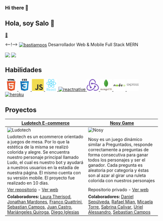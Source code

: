 ### Hi there 👋

<!--
**salosmc/salosmc** is a ✨ _special_ ✨ repository because its `README.md` (this file) appears on your GitHub profile.

Here are some ideas to get you started:

- 🔭 I’m currently working on ...
- 🌱 I’m currently learning ...
- 👯 I’m looking to collaborate on ...
- 🤔 I’m looking for help with ...
- 💬 Ask me about ...
- 📫 How to reach me: ...
- 😄 Pronouns: ...
- ⚡ Fun fact: ...
-->

## Hola, soy Salo 👋 
<a href="mailto:salo_smc@hotmail.com" target="blank"><p>💌</p></a>

<--!-->
<a href="https://linkedin.com/in/bastiampos" target="blank"><img align="center" src="https://raw.githubusercontent.com/rahuldkjain/github-profile-readme-generator/master/src/images/icons/Social/linked-in-alt.svg" alt="bastiampos" height="20" width="25" /></a>
Desarrollador Web & Mobile Full Stack MERN

<div>
  <img height="150em" align="center" src="https://github-readme-stats.vercel.app/api?username=bastiampos&layout=compact&show_icons=true&theme=dark&include_all_commits=true&locale=es&custom_title=Estadísticas+de+GitHub" />
  <img height="150em" align="center" src="https://github-readme-stats.vercel.app/api/top-langs/?username=bastiampos&layout=compact&theme=dark&custom_title=Uso+de+lenguajes" />
</div>

## Habilidades
<p align="left"> 
  <a href="https://www.w3.org/html/" target="_blank"> <img src="https://raw.githubusercontent.com/devicons/devicon/master/icons/html5/html5-original-wordmark.svg" alt="html5" width="40" height="40"/> </a> 
  <a href="https://www.w3schools.com/css/" target="_blank"> <img src="https://raw.githubusercontent.com/devicons/devicon/master/icons/css3/css3-original-wordmark.svg" alt="css3" width="40" height="40"/> </a> 
  <a href="https://developer.mozilla.org/en-US/docs/Web/JavaScript" target="_blank"> <img src="https://raw.githubusercontent.com/devicons/devicon/master/icons/javascript/javascript-original.svg" alt="javascript" width="40" height="40"/> </a> 
   <a href="https://reactjs.org/" target="_blank"> <img src="https://raw.githubusercontent.com/devicons/devicon/master/icons/react/react-original-wordmark.svg" alt="react" width="40" height="40"/> </a> 
  <a href="https://reactnative.dev/" target="_blank"> <img src="https://reactnative.dev/img/header_logo.svg" alt="reactnative" width="40" height="40"/> </a> 
    <a href="https://redux.js.org" target="_blank"> <img src="https://raw.githubusercontent.com/devicons/devicon/master/icons/redux/redux-original.svg" alt="redux" width="40" height="40"/> </a>
  <a href="https://www.mongodb.com/" target="_blank"> <img src="https://raw.githubusercontent.com/devicons/devicon/master/icons/mongodb/mongodb-original-wordmark.svg" alt="mongodb" width="40" height="40"/> </a> 
   <a href="https://nodejs.org" target="_blank"> <img src="https://raw.githubusercontent.com/devicons/devicon/master/icons/nodejs/nodejs-original-wordmark.svg" alt="nodejs" width="40" height="40"/> </a> 
    <a href="https://expressjs.com" target="_blank"> <img src="https://raw.githubusercontent.com/devicons/devicon/master/icons/express/express-original-wordmark.svg" alt="express" width="40" height="40"/> </a> 
  <a href="https://heroku.com" target="_blank"> <img src="https://www.vectorlogo.zone/logos/heroku/heroku-icon.svg" alt="heroku" width="40" height="40"/> </a> 
</p>

## Proyectos

 | [Ludotech E-commerce](https://lodotechgames.herokuapp.com/) | [Nosy Game](https://nosygame.herokuapp.com/) |
 | --- | --- | 
 | ![Ludotech](assets/ludotech.png) | ![Nosy](assets/nosy.png) |
 | Ludotech es un ecommerce orientado a juegos de mesa. Por lo que la estética de la misma se realizó colorida y alegre. Se encuentra nuestro personaje principal llamado Ludo, el cual es nuestro bot y ayudará a nuestros usuarios en la estadía de nuestra página. El mismo cuenta con su versión mobile. El proyecto fue realizado en 10 días. | Nosy es un juego dinámico similar a Preguntados, responde correctamente a preguntas de forma consecutiva para ganar todos los personajes y ser el ganador. Cada pregunta es aleatoria por categoría y éstas son al azar al girar una ruleta colorida con nuestros personajes |
 | [Ver repositorio]() - [Ver web](https://lodotechgames.herokuapp.com/)| Repositorio privado - [Ver web](https://nosygame.herokuapp.com/) |
 | **Colaboradores:** [Laura Therisod](https://github.com/ltherisod), [Jonathan Mardones](https://github.com/jmardones94), [Franco Quattrini](https://github.com/franqodev), [Sebastian Campos](https://github.com/bastiampos), [Juan Castro](https://github.com/JuanEduardoCastro), [Mariángeles Quiroga](https://github.com/meriquiroga), [Diego Iglesias](https://github.com/diegoiglesiasrojo) | **Colaboradores:** [Daniel Sepúlveda](https://github.com/DanSepulveda), [Rafael Mian](https://github.com/rafaelmian1), [Micaela Torre](https://github.com/micaela-torre), [Sabrina Calivar](https://github.com/sabricalivar), [Uriel Alessandro](https://github.com/UriAlessa), [Sebastian Campos](https://github.com/bastiampos) |
